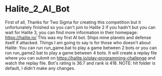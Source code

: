 # Halite_2_AI_Bot
First of all, Thanks for Two Sigma for creating this competition but it unfortunately finished so you can't join to Halite 2 if you hadn't but you can wait for Halite 3, you can find more information in their homepage: https://halite.io/
This was my first AI bot. Ships mine planets and defense itself if attacked.
Things I am going to say is for those who doesn't about Halite: 
You can run run_game.bat to play a game between 2 bots or you can run run_game2.bat to play a game between 4 bots. It will create a replay file where you can submit on https://halite.io/play-programming-challenge and watch the replay file.
Bot's rating is 36.7 and rank is 418. 
NOTE: hlt folder is default, I didn't make any changes.
